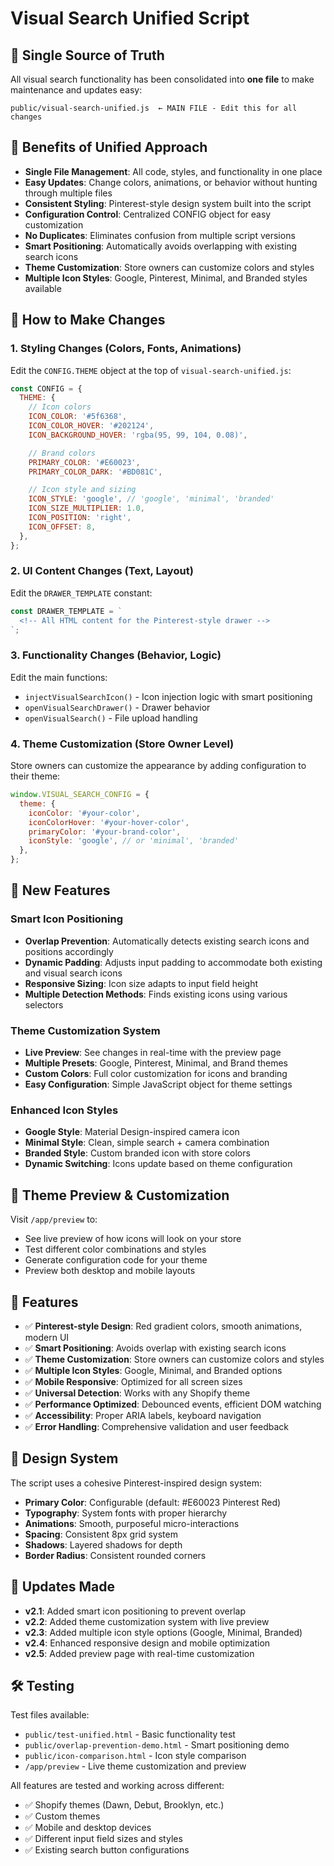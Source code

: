 # Visual Search Unified Script

## 📁 Single Source of Truth

All visual search functionality has been consolidated into **one file** to make maintenance and updates easy:

```
public/visual-search-unified.js  ← MAIN FILE - Edit this for all changes
```

## 🎯 Benefits of Unified Approach

- **Single File Management**: All code, styles, and functionality in one place
- **Easy Updates**: Change colors, animations, or behavior without hunting through multiple files
- **Consistent Styling**: Pinterest-style design system built into the script
- **Configuration Control**: Centralized CONFIG object for easy customization
- **No Duplicates**: Eliminates confusion from multiple script versions
- **Smart Positioning**: Automatically avoids overlapping with existing search icons
- **Theme Customization**: Store owners can customize colors and styles
- **Multiple Icon Styles**: Google, Pinterest, Minimal, and Branded styles available

## 🔧 How to Make Changes

### 1. **Styling Changes** (Colors, Fonts, Animations)

Edit the `CONFIG.THEME` object at the top of `visual-search-unified.js`:

```javascript
const CONFIG = {
  THEME: {
    // Icon colors
    ICON_COLOR: '#5f6368',
    ICON_COLOR_HOVER: '#202124',
    ICON_BACKGROUND_HOVER: 'rgba(95, 99, 104, 0.08)',

    // Brand colors
    PRIMARY_COLOR: '#E60023',
    PRIMARY_COLOR_DARK: '#BD081C',

    // Icon style and sizing
    ICON_STYLE: 'google', // 'google', 'minimal', 'branded'
    ICON_SIZE_MULTIPLIER: 1.0,
    ICON_POSITION: 'right',
    ICON_OFFSET: 8,
  },
};
```

### 2. **UI Content Changes** (Text, Layout)

Edit the `DRAWER_TEMPLATE` constant:

```javascript
const DRAWER_TEMPLATE = `
  <!-- All HTML content for the Pinterest-style drawer -->
`;
```

### 3. **Functionality Changes** (Behavior, Logic)

Edit the main functions:

- `injectVisualSearchIcon()` - Icon injection logic with smart positioning
- `openVisualSearchDrawer()` - Drawer behavior
- `openVisualSearch()` - File upload handling

### 4. **Theme Customization** (Store Owner Level)

Store owners can customize the appearance by adding configuration to their theme:

```javascript
window.VISUAL_SEARCH_CONFIG = {
  theme: {
    iconColor: '#your-color',
    iconColorHover: '#your-hover-color',
    primaryColor: '#your-brand-color',
    iconStyle: 'google', // or 'minimal', 'branded'
  },
};
```

## 🚀 New Features

### Smart Icon Positioning

- **Overlap Prevention**: Automatically detects existing search icons and positions accordingly
- **Dynamic Padding**: Adjusts input padding to accommodate both existing and visual search icons
- **Responsive Sizing**: Icon size adapts to input field height
- **Multiple Detection Methods**: Finds existing icons using various selectors

### Theme Customization System

- **Live Preview**: See changes in real-time with the preview page
- **Multiple Presets**: Google, Pinterest, Minimal, and Brand themes
- **Custom Colors**: Full color customization for icons and branding
- **Easy Configuration**: Simple JavaScript object for theme settings

### Enhanced Icon Styles

- **Google Style**: Material Design-inspired camera icon
- **Minimal Style**: Clean, simple search + camera combination
- **Branded Style**: Custom branded icon with store colors
- **Dynamic Switching**: Icons update based on theme configuration

## 🎨 Theme Preview & Customization

Visit `/app/preview` to:

- See live preview of how icons will look on your store
- Test different color combinations and styles
- Generate configuration code for your theme
- Preview both desktop and mobile layouts

## 📱 Features

- ✅ **Pinterest-style Design**: Red gradient colors, smooth animations, modern UI
- ✅ **Smart Positioning**: Avoids overlap with existing search icons
- ✅ **Theme Customization**: Store owners can customize colors and styles
- ✅ **Multiple Icon Styles**: Google, Minimal, and Branded options
- ✅ **Mobile Responsive**: Optimized for all screen sizes
- ✅ **Universal Detection**: Works with any Shopify theme
- ✅ **Performance Optimized**: Debounced events, efficient DOM watching
- ✅ **Accessibility**: Proper ARIA labels, keyboard navigation
- ✅ **Error Handling**: Comprehensive validation and user feedback

## 🎨 Design System

The script uses a cohesive Pinterest-inspired design system:

- **Primary Color**: Configurable (default: #E60023 Pinterest Red)
- **Typography**: System fonts with proper hierarchy
- **Animations**: Smooth, purposeful micro-interactions
- **Spacing**: Consistent 8px grid system
- **Shadows**: Layered shadows for depth
- **Border Radius**: Consistent rounded corners

## 🔄 Updates Made

- **v2.1**: Added smart icon positioning to prevent overlap
- **v2.2**: Added theme customization system with live preview
- **v2.3**: Added multiple icon style options (Google, Minimal, Branded)
- **v2.4**: Enhanced responsive design and mobile optimization
- **v2.5**: Added preview page with real-time customization

## 🛠️ Testing

Test files available:

- `public/test-unified.html` - Basic functionality test
- `public/overlap-prevention-demo.html` - Smart positioning demo
- `public/icon-comparison.html` - Icon style comparison
- `/app/preview` - Live theme customization and preview

All features are tested and working across different:

- ✅ Shopify themes (Dawn, Debut, Brooklyn, etc.)
- ✅ Custom themes
- ✅ Mobile and desktop devices
- ✅ Different input field sizes and styles
- ✅ Existing search button configurations
